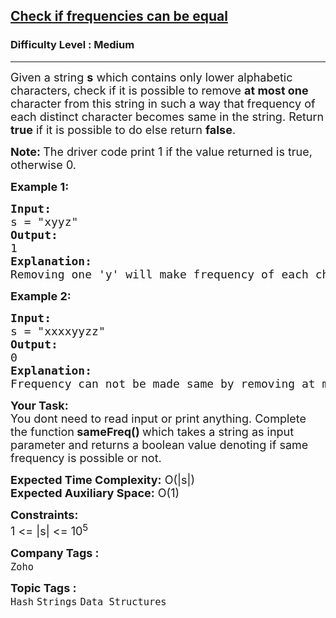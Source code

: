 <h2><a href="https://www.geeksforgeeks.org/problems/check-frequencies4211/1?page=1&category=Strings&company=Amazon,Microsoft,Flipkart,Adobe,Google,Samsung,Accolite,MakeMyTrip,Zoho,Paytm,Walmart,Goldman%20Sachs,Morgan%20Stanley,D-E-Shaw,Oracle,Facebook,Cisco,Linkedin,Wipro,Atlassian,Infosys,Uber&status=attempted&sortBy=accuracy">Check if frequencies can be equal</a></h2><h3>Difficulty Level : Medium</h3><hr><div class="problems_problem_content__Xm_eO"><p><span style="font-size: 18px;">Given a string <strong>s</strong> which contains only lower alphabetic characters, check if it is possible to remove <strong>at most one</strong> character from this string in such a way that frequency of each distinct character becomes same in the string. R</span><span style="font-size: 18px;">eturn <strong>true</strong> if it is possible to do else return <strong>false</strong>.</span></p>
<p><strong style="font-size: 18px;">Note:&nbsp;</strong><span style="font-size: 18px;">The driver code print 1 if the value returned is true, otherwise 0.</span></p>
<p><strong><span style="font-size: 18px;">Example 1:</span></strong></p>
<pre><span style="font-size: 18px;"><strong>Input:</strong>
s = "xyyz"
<strong>Output:</strong> <br>1 
<strong>Explanation:</strong> <br>Removing one 'y' will make frequency of each character to be 1.</span></pre>
<p><span style="font-size: 18px;"><strong>Example 2:</strong></span></p>
<pre><span style="font-size: 18px;"><strong>Input:</strong>
s = "xxxxyyzz"
<strong>Output:</strong> <br>0
<strong>Explanation:</strong> <br>Frequency can not be made same by removing at most one character.</span></pre>
<p><span style="font-size: 18px;"><strong>Your Task: &nbsp;</strong><br>You dont need to read input or print anything. Complete the function<strong> sameFreq() </strong>which takes a string as input parameter and returns a boolean value denoting if same frequency is possible or not.</span></p>
<p><span style="font-size: 18px;"><strong>Expected Time Complexity:</strong> O(|s|)&nbsp;<br><strong>Expected Auxiliary Space:</strong> O(1)</span></p>
<p><span style="font-size: 18px;"><strong>Constraints:</strong><br>1 &lt;= |s|&nbsp;&lt;= 10<sup>5</sup></span></p></div><p><span style=font-size:18px><strong>Company Tags : </strong><br><code>Zoho</code>&nbsp;<br><p><span style=font-size:18px><strong>Topic Tags : </strong><br><code>Hash</code>&nbsp;<code>Strings</code>&nbsp;<code>Data Structures</code>&nbsp;